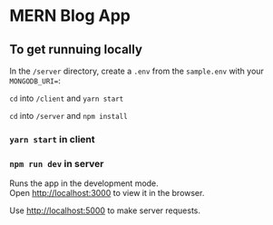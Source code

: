 # MERN Blog App

## To get runnuing locally

In the `/server` directory, create a `.env` from the `sample.env` with your `MONGODB_URI=`:

`cd` into `/client` and `yarn start`

`cd` into `/server` and `npm install`

### `yarn start` in client

### `npm run dev` in server

Runs the app in the development mode.<br />
Open [http://localhost:3000](http://localhost:3000) to view it in the browser.

Use [http://localhost:5000](http://localhost:5000) to make server requests.
